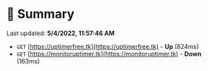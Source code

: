 # 📖 Summary
Last updated: **5/4/2022, 11:57:46 AM**

- `GET` [https://uptimerfree.tk](https://uptimerfree.tk) - **Up** (824ms)
- `GET` [https://monitoruptimer.tk](https://monitoruptimer.tk) - **Down** (163ms)
